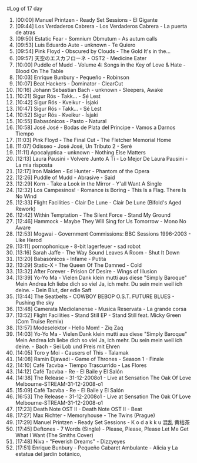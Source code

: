 #Log of 17 day

1. [00:00] Manuel Printzen - Ready Set Sessions - El Gigante
1. [09:44] Los Verdaderos Cabrera - Los Verdaderos Cabrera - La puerta de atras
1. [09:50] Estatic Fear - Somnium Obmutum - As autum calls
1. [09:53] Luis Eduardo Aute - unknown - Te Quiero
1. [09:54] Pink Floyd - Obscured by Clouds - The Gold It's in the...
1. [09:57] 天空のエスカフローネ - OST2 - Medicine Eater
1. [10:00] Puddle of Mudd - Volume 4: Songs in the Key of Love & Hate - Blood On The Table
1. [10:03] Enrique Bunbury - Pequeño - Robinson
1. [10:07] Beat Hackers - Dominator - ClearCut
1. [10:16] Johann Sebastian Bach - unknown - Sleepers, Awake
1. [10:21] Sigur Rós - Takk... - Sé Lest
1. [10:42] Sigur Rós - Kveikur - Ísjaki
1. [10:47] Sigur Rós - Takk... - Sé Lest
1. [10:52] Sigur Rós - Kveikur - Ísjaki
1. [10:55] Babasónicos - Pasto - Natural
1. [10:58] José José - Bodas de Plata del Principe - Vamos a Darnos Tiempo
1. [11:03] Pink Floyd - The Final Cut - The Fletcher Memorial Home
1. [11:07] Odisseo - José José, Un Tributo 2 - Seré
1. [11:11] Apocalyptica - unknown - Nothing Else Matters
1. [12:13] Laura Pausini - Volvere Junto A Ti - Lo Mejor De Laura Pausini - La mia risposta
1. [12:17] Iron Maiden - Ed Hunter - Phantom of the Opera
1. [12:26] Puddle of Mudd - Abrasive - Said
1. [12:29] Korn - Take a Look in the Mirror - Y'all Want A Single
1. [12:32] Los Campesinos! - Romance is Boring - This Is a Flag. There Is No Wind
1. [12:33] Flight Facilities - Clair De Lune - Clair De Lune (Bifold's Aged Rework)
1. [12:42] Within Temptation - The Silent Force - Stand My Ground
1. [12:46] Hammock - Maybe They Will Sing for Us Tomorrow - Mono No Aware
1. [12:53] Mogwai - Government Commissions: BBC Sessions 1996-2003 - Like Herod
1. [13:11] pornophonique - 8-bit lagerfeuer - sad robot
1. [13:16] Sarah Jaffe - The Way Sound Leaves A Room - Shut It Down
1. [13:20] Babasónicos - Infame - Putita
1. [13:29] Static-X - The Queen Of The Damned - Cold
1. [13:32] After Forever - Prision Of Desire - Wings of Illusion
1. [13:39] Yo-Yo Ma - Vielen Dank klein mutti aus diese "Simply Baroque" Mein Andrea Ich liebe dich so viel Ja, ich mehr. Du sein mein weil ich deine. - Dein Blut, der edle Saft
1. [13:44] The Seatbelts - COWBOY BEBOP O.S.T. FUTURE BLUES - Pushing the sky
1. [13:48] Camerata Mediolanense - Musica Reservata - La grande corsa
1. [13:52] Flight Facilities - Stand Still EP - Stand Still feat. Micky Green (Com Truise Remix)
1. [13:57] Modeselektor - Hello Mom! - Ziq Zaq
1. [14:03] Yo-Yo Ma - Vielen Dank klein mutti aus diese "Simply Baroque" Mein Andrea Ich liebe dich so viel Ja, ich mehr. Du sein mein weil ich deine. - Bach - Sei Lob und Preis mit Ehren
1. [14:05] Toro y Moi - Causers of This - Talamak
1. [14:08] Ramin Djawadi - Game of Thrones - Season 1 - Finale
1. [14:10] Café Tacvba - Tiempo Trascurrido - Las Flores
1. [14:12] Café Tacvba - Re - El Baile y El Salón
1. [14:38] The Release - 31-12-2008o1 - Live at Sensation The Oak Of Love Melbourne-STREAM-31-12-2008-o1
1. [15:09] Café Tacvba - Re - El Baile y El Salón
1. [16:53] The Release - 31-12-2008o1 - Live at Sensation The Oak Of Love Melbourne-STREAM-31-12-2008-o1
1. [17:23] Death Note OST II - Death Note OST II - Beat
1. [17:27] Max Richter - Memoryhouse - The Twins (Prague)
1. [17:29] Manuel Printzen - Ready Set Sessions - K o d a k k u 混乱 黄枯茶
1. [17:45] Deftones - 7 Words (Single) - Please, Please, Please Let Me Get What I Want (The Smiths Cover)
1. [17:48] Niva - "Feverish Dreams" - Dizzyeyes
1. [17:51] Enrique Bunbury - Pequeño Cabaret Ambulante - Alicia y La estatua del jardín botánico,

